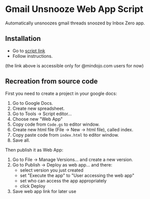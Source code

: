 # Gmail Unsnooze Web App Script

Automatically unsnoozes gmail threads snoozed by Inbox Zero app.


## Installation

- Go to [script link][script]
- Follow instructions.

(the link above is accessible only for @mindojo.com users for now)

[script]: https://script.google.com/a/macros/mindojo.com/s/AKfycbzSRaTA1xA5TlxbHgbrdt8aGLNxvUGON9Uwz-0UjlIquuA77m3o/exec


## Recreation from source code

First you need to create a project in your google docs:

1. Go to Google Docs.
2. Create new spreadsheet.
3. Go to Tools -> Script editor...
4. Choose new "Web App"
5. Copy code from `Code.gs` to editor window.
6. Create new html file (File -> New -> html file), called index.
7. Copy paste code from `index.html` to editor window.
8. Save all.

Then publish it as Web App:

1. Go to File -> Manage Versions... and create a new version.
2. Go to Publish -> Deploy as web app... and there:
    - select version you just created
    - set "Execute the app" to "User accessing the web app"
    - set who can access the app appropriately
    - click Deploy
3. Save web app link for later use
